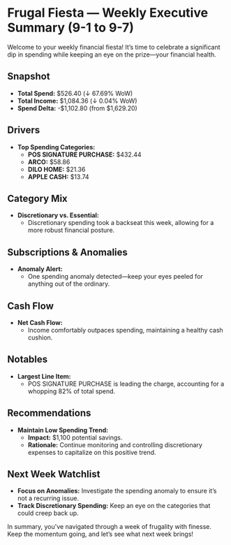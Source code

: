 # Frugal Fiesta — Weekly Executive Summary (9-1 to 9-7)

Welcome to your weekly financial fiesta! It’s time to celebrate a significant dip in spending while keeping an eye on the prize—your financial health.

## Snapshot
- **Total Spend:** $526.40 (↓ 67.69% WoW)
- **Total Income:** $1,084.36 (↓ 0.04% WoW)
- **Spend Delta:** -$1,102.80 (from $1,629.20)

## Drivers
- **Top Spending Categories:**
  - **POS SIGNATURE PURCHASE:** $432.44
  - **ARCO:** $58.86
  - **DILO HOME:** $21.36
  - **APPLE CASH:** $13.74

## Category Mix
- **Discretionary vs. Essential:** 
  - Discretionary spending took a backseat this week, allowing for a more robust financial posture.

## Subscriptions & Anomalies
- **Anomaly Alert:** 
  - One spending anomaly detected—keep your eyes peeled for anything out of the ordinary.

## Cash Flow
- **Net Cash Flow:** 
  - Income comfortably outpaces spending, maintaining a healthy cash cushion.

## Notables
- **Largest Line Item:** 
  - POS SIGNATURE PURCHASE is leading the charge, accounting for a whopping 82% of total spend.

## Recommendations
- **Maintain Low Spending Trend:** 
  - **Impact:** $1,100 potential savings.
  - **Rationale:** Continue monitoring and controlling discretionary expenses to capitalize on this positive trend.

## Next Week Watchlist
- **Focus on Anomalies:** Investigate the spending anomaly to ensure it’s not a recurring issue.
- **Track Discretionary Spending:** Keep an eye on the categories that could creep back up.

In summary, you've navigated through a week of frugality with finesse. Keep the momentum going, and let’s see what next week brings!